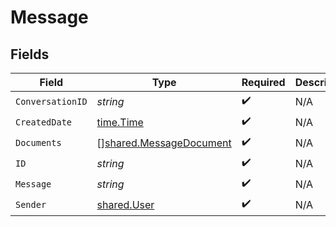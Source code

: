 # Message


## Fields

| Field                                                              | Type                                                               | Required                                                           | Description                                                        |
| ------------------------------------------------------------------ | ------------------------------------------------------------------ | ------------------------------------------------------------------ | ------------------------------------------------------------------ |
| `ConversationID`                                                   | *string*                                                           | :heavy_check_mark:                                                 | N/A                                                                |
| `CreatedDate`                                                      | [time.Time](https://pkg.go.dev/time#Time)                          | :heavy_check_mark:                                                 | N/A                                                                |
| `Documents`                                                        | [][shared.MessageDocument](../../models/shared/messagedocument.md) | :heavy_check_mark:                                                 | N/A                                                                |
| `ID`                                                               | *string*                                                           | :heavy_check_mark:                                                 | N/A                                                                |
| `Message`                                                          | *string*                                                           | :heavy_check_mark:                                                 | N/A                                                                |
| `Sender`                                                           | [shared.User](../../models/shared/user.md)                         | :heavy_check_mark:                                                 | N/A                                                                |